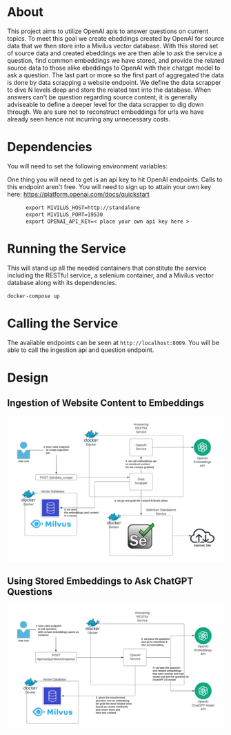 # About

This project aims to utilize OpenAI apis to answer questions on current topics. To meet this goal we create ebeddings created
by OpenAI for source data that we then store into a Mivilus vector database. With this stored set of source data and created
ebeddings we are then able to ask the service a question, find common embeddings we have stored, and provide the related 
source data to those alike ebeddings to OpenAI with their chatgpt model to ask a question. The last part or more so the first
part of aggregated the data is done by data scrapping a website endpoint. We define the data scrapper to dive N levels deep 
and store the related text into the database. When answers can't be question regarding source content, it is generally adviseable
to define a deeper level for the data scrapper to dig down through. We are sure not to reconstruct embeddings for urls we
have already seen hence not incurring any unnecessary costs.

# Dependencies

You will need to set the following environment variables:

One thing you will need to get is an api key to hit OpenAI endpoints. Calls to this endpoint aren't free. You
will need to sign up to attain your own key here: https://platform.openai.com/docs/quickstart

```shell
      export MIVILUS_HOST=http://standalone
      export MIVILUS_PORT=19530
      export OPENAI_API_KEY=< place your own api key here >
```

# Running the Service
This will stand up all the needed containers that constitute the service including the RESTful service, a selenium container,
and a Mivilus vector database along with its dependencies.

```shell
docker-compose up
```

# Calling the Service

The available endpoints can be seen at `http://localhost:8009`. You will be able to call the ingestion api and question
endpoint.

# Design

## Ingestion of Website Content to Embeddings
![Blank diagram - Page 2.png](images%2FBlank%20diagram%20-%20Page%202.png)

## Using Stored Embeddings to Ask ChatGPT Questions
![Blank diagram - Page 3.png](images%2FBlank%20diagram%20-%20Page%203.png)
